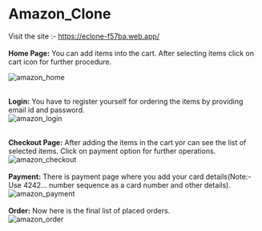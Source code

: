 # Amazon_Clone
Visit the site :- https://eclone-f57ba.web.app/
<br><br>
<b>Home Page:</b> You can add items into the cart. After selecting items click on cart icon for further procedure.<br>

![amazon_home](https://user-images.githubusercontent.com/85962716/185811351-1f4b7229-665b-4cca-816d-79cc5e5c30da.png)
<br><br>

<b>Login:</b> You have to register yourself for ordering the items by providing email id and password.<br>
![amazon_login](https://user-images.githubusercontent.com/85962716/185811482-6af7c9e2-11f7-4f18-adf8-62fb18f2a953.png)
<br><br>

<b>Checkout Page:</b> After adding the items in the cart yor can see the list of selected items. Click on payment option for further operations.<br>
![amazon_checkout](https://user-images.githubusercontent.com/85962716/185811539-c3017b33-b8fa-4f40-9722-819cbc48232f.png)
<br>
<br>
<b>Payment:</b> There is payment page where you add your card details(Note:- Use 4242... number sequence as a card number and other details).<br>
![amazon_payment](https://user-images.githubusercontent.com/85962716/185811636-71cfc123-63af-4c1d-ab83-489b81a1e944.png)
<br>
<br>
<b>Order:</b> Now here is the final list of placed orders.<br>
![amazon_order](https://user-images.githubusercontent.com/85962716/185811716-2b163eda-f437-4031-b2c4-f7d11fa083b8.png)
